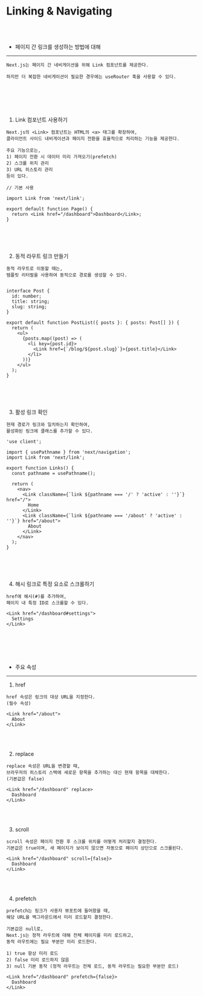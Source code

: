 # Linking & Navigating

<br />
<br />

* 페이지 간 링크를 생성하는 방법에 대해
---

```
Next.js는 페이지 간 네비게이션을 위해 Link 컴포넌트를 제공한다.

하지만 더 복잡한 네비게이션이 필요한 경우에는 useRouter 훅을 사용할 수 있다.
```

<br />
<br />
<br />
<br />

1. Link 컴포넌트 사용하기

```
Next.js의 <Link> 컴포넌트는 HTML의 <a> 태그를 확장하여,
클라이언트 사이드 내비게이션과 페이지 전환을 효율적으로 처리하는 기능을 제공한다.

주요 기능으로는,
1) 페이지 전환 시 데이터 미리 가져오기(prefetch)
2) 스크롤 위치 관리
3) URL 히스토리 관리
등이 있다.
```

```tsx
// 기본 사용

import Link from 'next/link';

export default function Page() {
  return <Link href="/dashboard">Dashboard</Link>;
}
```

<br />
<br />
<br />

2. 동적 라우트 링크 만들기

```
동적 라우트로 이동할 때는,
템플릿 리터럴을 사용하여 동적으로 경로를 생성할 수 있다.
```

```tsx

interface Post {
  id: number;
  title: string;
  slug: string;
}

export default function PostList({ posts }: { posts: Post[] }) {
  return (
    <ul>
      {posts.map((post) => (
        <li key={post.id}>
          <Link href={`/blog/${post.slug}`}>{post.title}</Link>
        </li>
      ))}
    </ul>
  );
}
```

<br />
<br />
<br />

3. 활성 링크 확인

```
현재 경로가 링크와 일치하는지 확인하여,
활성화된 링크에 클래스를 추가할 수 있다.
```

```tsx
'use client';

import { usePathname } from 'next/navigation';
import Link from 'next/link';

export function Links() {
  const pathname = usePathname();

  return (
    <nav>
      <Link className={`link ${pathname === '/' ? 'active' : ''}`} href="/">
        Home
      </Link>
      <Link className={`link ${pathname === '/about' ? 'active' : ''}`} href="/about">
        About
      </Link>
    </nav>
  );
}
```

<br />
<br />
<br />

4. 해시 링크로 특정 요소로 스크롤하기

```
href에 해시(#)를 추가하여,
페이지 내 특정 ID로 스크롤할 수 있다.
```

```tsx
<Link href="/dashboard#settings">
  Settings
</Link>
```

<br />
<br />
<br />
<br />

* 주요 속성
---

1. href

```
href 속성은 링크의 대상 URL을 지정한다.
(필수 속성)
```

```tsx
<Link href="/about">
  About
</Link>
```

<br />
<br />

2. replace

```
replace 속성은 URL을 변경할 때,
브라우저의 히스토리 스택에 새로운 항목을 추가하는 대신 현재 항목을 대체한다.
(기본값은 false)
```

```tsx
<Link href="/dashboard" replace>
  Dashboard
</Link>
```

<br />
<br />

3. scroll

```
scroll 속성은 페이지 전환 후 스크롤 위치를 어떻게 처리할지 결정한다.
기본값은 true이며, 새 페이지가 보이지 않으면 자동으로 페이지 상단으로 스크롤된다.
```

```tsx
<Link href="/dashboard" scroll={false}>
  Dashboard
</Link>
```

<br />
<br />

4. prefetch

```
prefetch는 링크가 사용자 뷰포트에 들어왔을 때,
해당 URL을 백그라운드에서 미리 로드할지 결정한다.

기본값은 null로,
Next.js는 정적 라우트에 대해 전체 페이지를 미리 로드하고,
동적 라우트에는 필요 부분만 미리 로드한다.

1) true 항상 미리 로드
2) false 미리 로드하지 않음
3) null 기본 동작 (정적 라우트는 전체 로드, 동적 라우트는 필요한 부분만 로드)
```

```tsx
<Link href="/dashboard" prefetch={false}>
  Dashboard
</Link>
```
